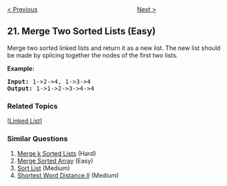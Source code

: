 <!--|This file generated by command(leetcode description); DO NOT EDIT.    |-->
<!--+----------------------------------------------------------------------+-->
<!--|@author    openset <openset.wang@gmail.com>                           |-->
<!--|@link      https://github.com/openset                                 |-->
<!--|@home      https://github.com/openset/leetcode                        |-->
<!--+----------------------------------------------------------------------+-->

[< Previous](https://github.com/openset/leetcode/tree/master/problems/valid-parentheses "Valid Parentheses")
　　　　　　　　　　　　　　　　
[Next >](https://github.com/openset/leetcode/tree/master/problems/generate-parentheses "Generate Parentheses")

## 21. Merge Two Sorted Lists (Easy)

<p>Merge two sorted linked lists and return it as a new list. The new list should be made by splicing together the nodes of the first two lists.</p>

<p><b>Example:</b>
<pre>
<b>Input:</b> 1->2->4, 1->3->4
<b>Output:</b> 1->1->2->3->4->4
</pre>
</p>

### Related Topics
  [[Linked List](https://github.com/openset/leetcode/tree/master/tag/linked-list/README.md)]

### Similar Questions
  1. [Merge k Sorted Lists](https://github.com/openset/leetcode/tree/master/problems/merge-k-sorted-lists) (Hard)
  1. [Merge Sorted Array](https://github.com/openset/leetcode/tree/master/problems/merge-sorted-array) (Easy)
  1. [Sort List](https://github.com/openset/leetcode/tree/master/problems/sort-list) (Medium)
  1. [Shortest Word Distance II](https://github.com/openset/leetcode/tree/master/problems/shortest-word-distance-ii) (Medium)
